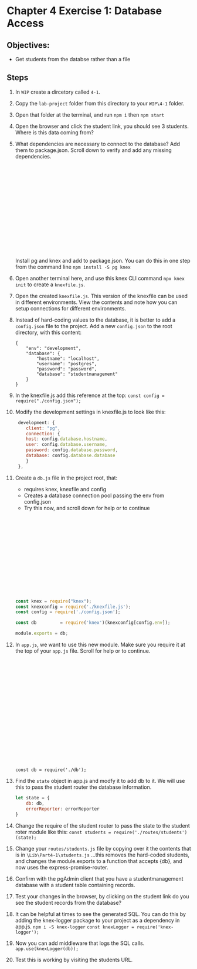 # Chapter 4 Exercise 1: Database Access

## Objectives:
* Get students from the databse rather than a file

## Steps 

1. In `WIP` create a dircetory called `4-1`.

1. Copy the `lab-project` folder from this directory to your `WIP\4-1` folder.

1. Open that folder at the terminal, and run `npm i` then `npm start`

1. Open the browser and click the student link, you should see 3 students. Where is this data coming from?

1. What dependencies are necessary to connect to the database? Add them to package.json. Scroll down to verify and add any missing dependencies.
	```


















	```

	Install pg and knex and add to package.json. You can do this in one step from the command line 
	`npm install -S pg knex `

1. Open another terminal here, and use this knex CLI command ```npx knex init``` to create a `knexfile.js`.

1. Open the created `knexfile.js`. This version of the knexfile can be used in different environments. View the contents and note how you can setup connections for different environments.

1. Instead of hard-coding values to the database, it is better to add a `config.json` file to the project. Add a new `config.json` to the root directory, with this content:
	```
	{
		"env": "development",
		"database": {
			"hostname": "localhost",
			"username": "postgres",
			"password": "password",
			"database": "studentmanagement"
		}
	}
	```

1. In the knexfile.js add this reference at the top:
	``` const config = require("./config.json"); ```

1. 	Modify the development settings in knexfile.js to look like this:
	```javascript	
	 development: {
		client: "pg",
		connection: {
		host: config.database.hostname,
		user: config.database.username,
		password: config.database.password,
		database: config.database.database
		}
 	 },
	```

1. Create a `db.js` file in the project root, that:
	* requires knex, knexfile and config
	* Creates a database connection pool passing the env from config.json
	* Try this now, and scroll down for help or to continue
	``` javascript
















	const knex = require("knex");
	const knexconfig = require('./knexfile.js'); 
	const config = require('./config.json'); 

	const db         = require('knex')(knexconfig[config.env]);

	module.exports = db;
	```

1. In `app.js`, we want to use this new module. Make sure you require it at the top of your `app.js` file.   Scroll for help or to continue.

	```





















	const db = require('./db');
	```
	
1. Find the `state` object in app.js and modfy it to add db to it. We will use this to pass the student router the database information. 

	``` javascript
	let state = {
		db: db,
		errorReporter: errorReporter
	}
	```

1. Change the require of the student router to pass the state to the student roter module like this:
	``` const students = require('./routes/students')(state); ```

1. Change your `routes/students.js` file by copying over it the contents that is in `\Lib\Part4-1\students.js` ...this removes the hard-coded students, and changes the module.exports to a function that accepts {db}, and now uses the express-promise-router.
	
1. Confirm with the pgAdmin client that you have a studentmanagement database with a student table containing records. 

1. Test your changes in the browser, by clicking on the student link do you see the student records from the database?

1. It can be helpful at times to see the generated SQL. You can do this by adding the knex-logger package to your project as a dependency in app.js.
	```npm i -S knex-logger```
	```const knexLogger = require('knex-logger');```

1. Now you can add middleware that logs the SQL calls.
	``` app.use(knexLogger(db)); ```

1. Test this is working by visiting the students URL.











